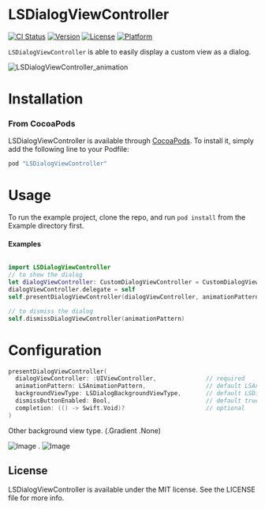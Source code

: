 # LSDialogViewController

[![CI Status](http://img.shields.io/travis/daihase/LSDialogViewController.svg?style=flat)](https://travis-ci.org/daihase/LSDialogViewController)
[![Version](https://img.shields.io/cocoapods/v/LSDialogViewController.svg?style=flat)](http://cocoapods.org/pods/LSDialogViewController)
[![License](https://img.shields.io/cocoapods/l/LSDialogViewController.svg?style=flat)](http://cocoapods.org/pods/LSDialogViewController)
[![Platform](https://img.shields.io/cocoapods/p/LSDialogViewController.svg?style=flat)](http://cocoapods.org/pods/LSDialogViewController)


`LSDialogViewController` is able to easily display a custom view as a dialog.

![LSDialogViewController_animation](https://raw.github.com/wiki/daihase/resource_manage/gifs/LSDialogViewController_animation.gif)

# Installation

### From CocoaPods

LSDialogViewController is available through [CocoaPods](http://cocoapods.org). To install
it, simply add the following line to your Podfile:

```ruby
pod "LSDialogViewController"
```
# Usage
To run the example project, clone the repo, and run `pod install` from the Example directory first.

#### Examples

```swift

import LSDialogViewController
// to show the dialog
let dialogViewController: CustomDialogViewController = CustomDialogViewController(nibName:"CustomDialog", bundle: nil)
dialogViewController.delegate = self
self.presentDialogViewController(dialogViewController, animationPattern: animationPattern, completion: { () -> Void in })

// to dismiss the dialog
self.dismissDialogViewController(animationPattern)
```

# Configuration
```swift
presentDialogViewController(
  dialogViewController: :UIViewController,              // required
  animationPattern: LSAnimationPattern,                 // default LSAnimationPattern.FadeInOut
  backgroundViewType: LSDialogBackgroundViewType,       // default LSDialogBackgroundViewType.Solid
  dismissButtonEnabled: Bool,                           // default true
  completion: (() -> Swift.Void)?                       // optional
)
```
Other background view type. (.Gradient .None)

![Image][1]
.
![Image][2]

## License

LSDialogViewController is available under the MIT license. See the LICENSE file for more info.


[1]:
https://raw.github.com/wiki/daihase/resource_manage/gifs/zoominout_gradient.gif
[2]:
https://raw.github.com/wiki/daihase/resource_manage/gifs/slide-bottombottom_none.gif

